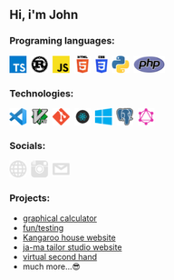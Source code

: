 ## Hi, i'm John

### Programing languages:
<a href="https://www.typescriptlang.org/" target="_blank"><img src="/images/ts.png" height="30px"></a>&nbsp;
<a href="https://www.rust-lang.org/" target="_blank"><img src="/images/rust.png" height="30px"></a>&nbsp;
<a href="https://developer.mozilla.org/en-US/docs/Web/JavaScript" target="_blank"><img src="/images/js.png" height="30px"></a>&nbsp;
<a href="https://html.spec.whatwg.org/multipage/" target="_blank"><img src="/images/html.png" height="30px"></a>&nbsp;
<a href="https://www.w3schools.com/css/" target="_blank"><img src="/images/css.png" height="30px"></a>&nbsp;
<a href="https://www.python.org/" target="_blank"><img src="/images/python.png" height="30px"></a>&nbsp;
<a href="https://www.php.net/" target="_blank"><img src="/images/php.png" height="30px"></a>&nbsp;


### Technologies:
<a href="https://code.visualstudio.com/" target="_blank"><img src="/images/vscode.png" height="30px"></a>&nbsp;
<a href="https://www.vim.org/" target="_blank"><img src="/images/vim.png" height="30px"></a>&nbsp;
<a href="https://git-scm.com/" target="_blank"><img src="/images/git.png" height="30px"></a>&nbsp;
<a href="https://reactjs.org/" target="_blank"><img src="/images/react.png" height="30px"></a>&nbsp;
<a href="https://www.microsoft.com/windows/" target="_blank"><img src="/images/windows.png" height="30px"></a>&nbsp;
<a href="https://www.postgresql.org/" target="_blank"><img src="/images/original/psql.png" height="30px"></a>&nbsp;
<a href="https://graphql.org/" target="_blank"><img src="/images/gql.png" height="30px"></a>&nbsp;

### Socials:
  <a href="http://janstaffa.cz" target="_blank"><img src="/images/website.png" height="30px"></a>&nbsp;
  <a href="https://www.instagram.com/janstaffa/" target="_blank"><img src="/images/instagram.png" height="30px"></a>&nbsp;
  <a href="mailto:jstaffa@janstaffa.cz" target="_blank"><img src="/images/email.png" height="30px"></a>&nbsp;
### Projects:
  - [graphical calculator](https://janstaffa.github.io/calculator/)
  - [fun/testing](https://janstaffa.github.io/)
  - [Kangaroo house website](http://klokanek-sterboholy.cz/)
  - [ja-ma tailor studio website](https://ja-ma.cz/)
  - [virtual second hand](http://bazarek.jednoduse.cz/)
  - much more...😎
